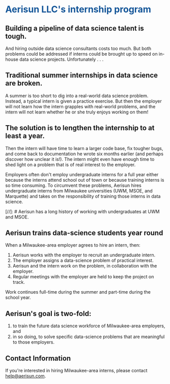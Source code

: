 # <span style="color: #155799;"> **Aerisun LLC's internship program** </span>

##  Building a pipeline of data science talent is tough.

And hiring outside data science consultants costs too much. But both problems could be addressed if interns could be brought up to speed on in-house data science projects.  Unfortunately . . .

## Traditional summer internships in data science are broken.  

A summer is too short to dig into a real-world data science problem.  Instead, a typical intern is given a practice exercise.  But then the employer will not learn how the intern grapples with real-world problems, and the intern will not learn whether he or she truly enjoys working on them!  

## The solution is to lengthen the internship to at least a year.  

Then the intern will have time to learn a larger code base, fix tougher bugs, and come back to documentation he wrote six months earlier (and perhaps discover how unclear it is!).  The intern might even have enough time to shed light on a problem that is of real interest to the employer.

Employers often don't employ undergraduate interns for a full year either because the interns attend school out of town or because training interns is so time consuming.  To circumvent these problems, Aerisun hires undergraduate interns from Milwaukee universities (UWM, MSOE, and Marquette) and takes on the responsibility of training those interns in data science. 

[//]: # Aerisun has a long history of working with undergraduates at UWM and MSOE. 

## Aerisun trains data-science students year round

When a Milwaukee-area employer agrees to hire an intern, then:

1.  Aerisun works with the employer to recruit an undergraduate intern.  
1.  The employer assigns a data-science problem of practical interest.
1.  Aerisun and the intern work on the problem, in collaboration with the employer.  
1.  Regular meetings with the employer are held to keep the project on track.  

Work continues full-time during the summer and part-time during the school year.

## Aerisun's goal is two-fold: 
    
1.  to train the future data science workforce of Milwaukee-area employers, and 
1.  in so doing, to solve specific data-science problems that are meaningful to those employers.

## Contact Information

If you're interested in hiring Milwaukee-area interns, please contact help@aerisun.com.
